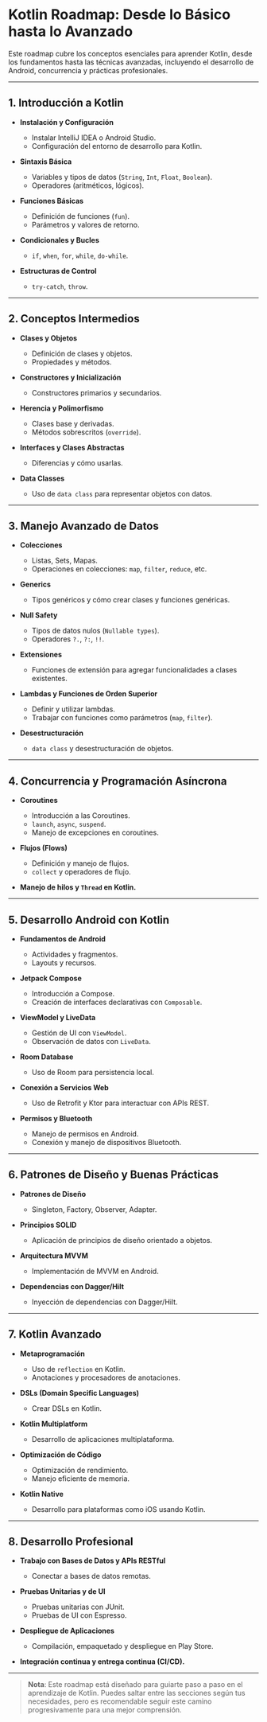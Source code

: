 
# Kotlin Roadmap: Desde lo Básico hasta lo Avanzado

Este roadmap cubre los conceptos esenciales para aprender Kotlin, desde los fundamentos hasta las técnicas avanzadas, incluyendo el desarrollo de Android, concurrencia y prácticas profesionales.

---

## 1. Introducción a Kotlin
- **Instalación y Configuración**  
    - Instalar IntelliJ IDEA o Android Studio.  
    - Configuración del entorno de desarrollo para Kotlin.
  
- **Sintaxis Básica**  
    - Variables y tipos de datos (`String`, `Int`, `Float`, `Boolean`).  
    - Operadores (aritméticos, lógicos).
  
- **Funciones Básicas**  
    - Definición de funciones (`fun`).  
    - Parámetros y valores de retorno.
  
- **Condicionales y Bucles**  
    - `if`, `when`, `for`, `while`, `do-while`.
  
- **Estructuras de Control**  
    - `try-catch`, `throw`.

---

## 2. Conceptos Intermedios
- **Clases y Objetos**  
    - Definición de clases y objetos.  
    - Propiedades y métodos.

- **Constructores y Inicialización**  
    - Constructores primarios y secundarios.

- **Herencia y Polimorfismo**  
    - Clases base y derivadas.  
    - Métodos sobrescritos (`override`).

- **Interfaces y Clases Abstractas**  
    - Diferencias y cómo usarlas.

- **Data Classes**  
    - Uso de `data class` para representar objetos con datos.

---

## 3. Manejo Avanzado de Datos
- **Colecciones**  
    - Listas, Sets, Mapas.  
    - Operaciones en colecciones: `map`, `filter`, `reduce`, etc.
  
- **Generics**  
    - Tipos genéricos y cómo crear clases y funciones genéricas.
  
- **Null Safety**  
    - Tipos de datos nulos (`Nullable types`).  
    - Operadores `?.`, `?:`, `!!`.
  
- **Extensiones**  
    - Funciones de extensión para agregar funcionalidades a clases existentes.

- **Lambdas y Funciones de Orden Superior**  
    - Definir y utilizar lambdas.  
    - Trabajar con funciones como parámetros (`map`, `filter`).

- **Desestructuración**  
    - `data class` y desestructuración de objetos.

---

## 4. Concurrencia y Programación Asíncrona
- **Coroutines**  
    - Introducción a las Coroutines.  
    - `launch`, `async`, `suspend`.  
    - Manejo de excepciones en coroutines.
  
- **Flujos (Flows)**  
    - Definición y manejo de flujos.  
    - `collect` y operadores de flujo.

- **Manejo de hilos y `Thread` en Kotlin.**

---

## 5. Desarrollo Android con Kotlin
- **Fundamentos de Android**  
    - Actividades y fragmentos.  
    - Layouts y recursos.
  
- **Jetpack Compose**  
    - Introducción a Compose.  
    - Creación de interfaces declarativas con `Composable`.

- **ViewModel y LiveData**  
    - Gestión de UI con `ViewModel`.  
    - Observación de datos con `LiveData`.

- **Room Database**  
    - Uso de Room para persistencia local.

- **Conexión a Servicios Web**  
    - Uso de Retrofit y Ktor para interactuar con APIs REST.

- **Permisos y Bluetooth**  
    - Manejo de permisos en Android.  
    - Conexión y manejo de dispositivos Bluetooth.

---

## 6. Patrones de Diseño y Buenas Prácticas
- **Patrones de Diseño**  
    - Singleton, Factory, Observer, Adapter.

- **Principios SOLID**  
    - Aplicación de principios de diseño orientado a objetos.

- **Arquitectura MVVM**  
    - Implementación de MVVM en Android.

- **Dependencias con Dagger/Hilt**  
    - Inyección de dependencias con Dagger/Hilt.

---

## 7. Kotlin Avanzado
- **Metaprogramación**  
    - Uso de `reflection` en Kotlin.  
    - Anotaciones y procesadores de anotaciones.

- **DSLs (Domain Specific Languages)**  
    - Crear DSLs en Kotlin.

- **Kotlin Multiplatform**  
    - Desarrollo de aplicaciones multiplataforma.

- **Optimización de Código**  
    - Optimización de rendimiento.  
    - Manejo eficiente de memoria.

- **Kotlin Native**  
    - Desarrollo para plataformas como iOS usando Kotlin.

---

## 8. Desarrollo Profesional
- **Trabajo con Bases de Datos y APIs RESTful**  
    - Conectar a bases de datos remotas.

- **Pruebas Unitarias y de UI**  
    - Pruebas unitarias con JUnit.  
    - Pruebas de UI con Espresso.

- **Despliegue de Aplicaciones**  
    - Compilación, empaquetado y despliegue en Play Store.

- **Integración continua y entrega continua (CI/CD).**

---

> **Nota**: Este roadmap está diseñado para guiarte paso a paso en el aprendizaje de Kotlin. Puedes saltar entre las secciones según tus necesidades, pero es recomendable seguir este camino progresivamente para una mejor comprensión.
